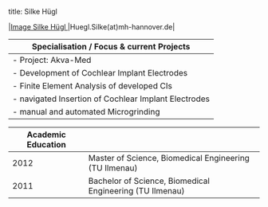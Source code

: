 title: Silke Hügl

|[Image Silke Hügl ](Silke.jpg)|Huegl.Silke(at)mh-hannover.de|


|Specialisation / Focus	& current Projects|
|-----------------------------------------|
|-   Project: Akva-Med|
|-   Development of Cochlear Implant Electrodes| 
|-   Finite Element Analysis of developed CIs|
|-   navigated Insertion of Cochlear Implant Electrodes|
|-   manual and automated Microgrinding|



|Academic Education	       |                       |
|------------------|-----------------------|
|2012|Master of Science, Biomedical Engineering (TU Ilmenau)|
|2011|Bachelor of Science, Biomedical Engineering (TU Ilmenau)|